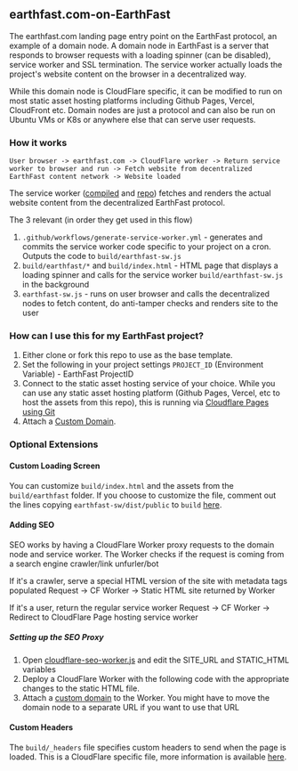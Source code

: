 ## earthfast.com-on-EarthFast

The earthfast.com landing page entry point on the EarthFast protocol, an example of a domain node. A domain node in EarthFast is a server that responds to browser requests with a loading spinner (can be disabled), service worker and SSL termination. The service worker actually loads the project's website content on the browser in a decentralized way.

While this domain node is CloudFlare specific, it can be modified to run on most static asset hosting platforms including Github Pages, Vercel, CloudFront etc. Domain nodes are just a protocol and can also be run on Ubuntu VMs or K8s or anywhere else that can serve user requests.

### How it works

`User browser -> earthfast.com -> CloudFlare worker -> Return service worker to browser and run -> Fetch website from decentralized EarthFast content network -> Website loaded`

The service worker ([compiled](https://github.com/earthfast/earthfast.com-on-earthfast/blob/main/build/earthfast-sw.js) and [repo](https://github.com/earthfast/service-worker)) fetches and renders the actual website content from the decentralized EarthFast protocol.

The 3 relevant (in order they get used in this flow)
1. `.github/workflows/generate-service-worker.yml` - generates and commits the service worker code specific to your project on a cron. Outputs the code to `build/earthfast-sw.js`
2. `build/earthfast/*` and `build/index.html` - HTML page that displays a loading spinner and calls for the service worker `build/earthfast-sw.js` in the background
3. `earthfast-sw.js` - runs on user browser and calls the decentralized nodes to fetch content, do anti-tamper checks and renders site to the user

### How can I use this for my EarthFast project?

1. Either clone or fork this repo to use as the base template. 
2. Set the following in your project settings
`PROJECT_ID` (Environment Variable) - EarthFast ProjectID
3. Connect to the static asset hosting service of your choice. While you can use any static asset hosting platform (Github Pages, Vercel, etc to host the assets from this repo), this is running via [Cloudflare Pages using Git](https://developers.cloudflare.com/pages/framework-guides/deploy-anything/#deploy-with-cloudflare-pages)
4. Attach a [Custom Domain](https://developers.cloudflare.com/pages/configuration/custom-domains/).


### Optional Extensions

#### Custom Loading Screen

You can customize `build/index.html` and the assets from the `build/earthfast` folder. If you choose to customize the file, comment out the lines copying `earthfast-sw/dist/public` to `build` [here](https://github.com/earthfast/earthfast.com-on-earthfast/blob/main/.github/workflows/generate-service-worker.yml#L30-L33).

#### Adding SEO 
SEO works by having a CloudFlare Worker proxy requests to the domain node and service worker. The Worker checks if the request is coming from a search engine crawler/link unfurler/bot

If it's a crawler, serve a special HTML version of the site with metadata tags populated
Request -> CF Worker -> Static HTML site returned by Worker

If it's a user, return the regular service worker
Request -> CF Worker -> Redirect to CloudFlare Page hosting service worker

##### Setting up the SEO Proxy
1. Open [cloudflare-seo-worker.js](extensions/cloudflare-seo-worker.js) and edit the SITE_URL and STATIC_HTML variables
2. Deploy a CloudFlare Worker with the following code with the appropriate changes to the static HTML file.
3. Attach a [custom domain](https://developers.cloudflare.com/workers/configuration/routing/custom-domains/) to the Worker. You might have to move the domain node to a separate URL if you want to use that URL

#### Custom Headers
The `build/_headers` file specifies custom headers to send when the page is loaded. This is a CloudFlare specific file, more information is available [here](https://developers.cloudflare.com/pages/configuration/headers).
